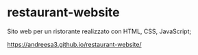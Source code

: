 # restaurant-website

Sito web per un ristorante realizzato con HTML, CSS, JavaScript;

https://andreesa3.github.io/restaurant-website/
